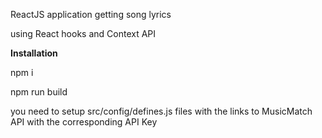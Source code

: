 ReactJS application getting song lyrics

using React hooks and Context API

**Installation**

npm i

npm run build

you need to setup src/config/defines.js files with the links to MusicMatch API with the corresponding API Key
